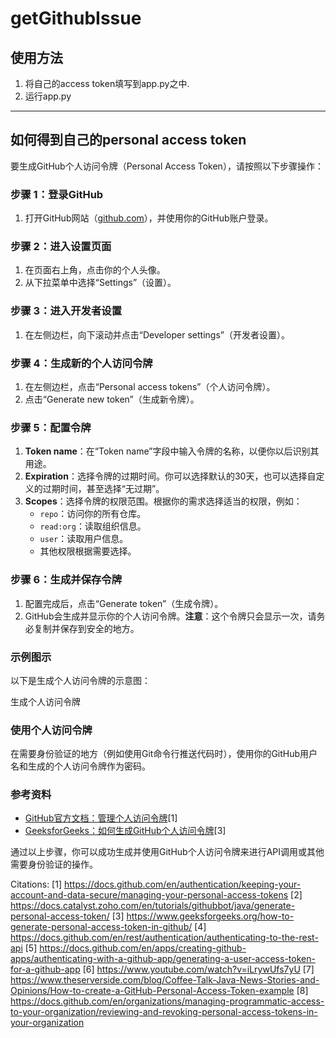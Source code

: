 # getGithubIssue
## 使用方法
1. 将自己的access token填写到app.py之中.
2. 运行app.py


------

## 如何得到自己的personal access token
要生成GitHub个人访问令牌（Personal Access Token），请按照以下步骤操作：

### 步骤 1：登录GitHub
1. 打开GitHub网站（[github.com](https://github.com)），并使用你的GitHub账户登录。

### 步骤 2：进入设置页面
1. 在页面右上角，点击你的个人头像。
2. 从下拉菜单中选择“Settings”（设置）。

### 步骤 3：进入开发者设置
1. 在左侧边栏，向下滚动并点击“Developer settings”（开发者设置）。

### 步骤 4：生成新的个人访问令牌
1. 在左侧边栏，点击“Personal access tokens”（个人访问令牌）。
2. 点击“Generate new token”（生成新令牌）。

### 步骤 5：配置令牌
1. **Token name**：在“Token name”字段中输入令牌的名称，以便你以后识别其用途。
2. **Expiration**：选择令牌的过期时间。你可以选择默认的30天，也可以选择自定义的过期时间，甚至选择“无过期”。
3. **Scopes**：选择令牌的权限范围。根据你的需求选择适当的权限，例如：
   - `repo`：访问你的所有仓库。
   - `read:org`：读取组织信息。
   - `user`：读取用户信息。
   - 其他权限根据需要选择。

### 步骤 6：生成并保存令牌
1. 配置完成后，点击“Generate token”（生成令牌）。
2. GitHub会生成并显示你的个人访问令牌。**注意**：这个令牌只会显示一次，请务必复制并保存到安全的地方。

### 示例图示
以下是生成个人访问令牌的示意图：

生成个人访问令牌

### 使用个人访问令牌
在需要身份验证的地方（例如使用Git命令行推送代码时），使用你的GitHub用户名和生成的个人访问令牌作为密码。

### 参考资料
- [GitHub官方文档：管理个人访问令牌](https://docs.github.com/en/authentication/keeping-your-account-and-data-secure/managing-your-personal-access-tokens)[1]
- [GeeksforGeeks：如何生成GitHub个人访问令牌](https://www.geeksforgeeks.org/how-to-generate-personal-access-token-in-github/)[3]

通过以上步骤，你可以成功生成并使用GitHub个人访问令牌来进行API调用或其他需要身份验证的操作。

Citations:
[1] https://docs.github.com/en/authentication/keeping-your-account-and-data-secure/managing-your-personal-access-tokens
[2] https://docs.catalyst.zoho.com/en/tutorials/githubbot/java/generate-personal-access-token/
[3] https://www.geeksforgeeks.org/how-to-generate-personal-access-token-in-github/
[4] https://docs.github.com/en/rest/authentication/authenticating-to-the-rest-api
[5] https://docs.github.com/en/apps/creating-github-apps/authenticating-with-a-github-app/generating-a-user-access-token-for-a-github-app
[6] https://www.youtube.com/watch?v=iLrywUfs7yU
[7] https://www.theserverside.com/blog/Coffee-Talk-Java-News-Stories-and-Opinions/How-to-create-a-GitHub-Personal-Access-Token-example
[8] https://docs.github.com/en/organizations/managing-programmatic-access-to-your-organization/reviewing-and-revoking-personal-access-tokens-in-your-organization
